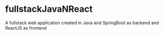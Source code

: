 # fullstackJavaNReact
A fullstack web application created in Java and SpringBoot as backend and ReactJS as frontend
